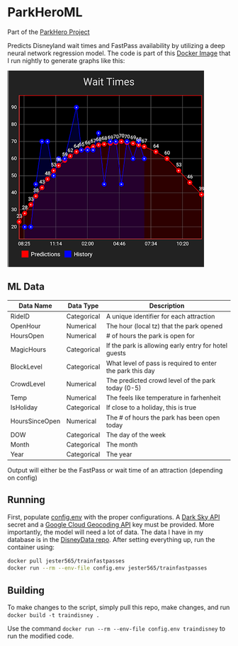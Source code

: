 # ParkHeroML

Part of the [ParkHero Project](https://github.com/Jester565/ParkHeroReactNative)

Predicts Disneyland wait times and FastPass availability by utilizing a deep neural network regression model.  The code is part of this [Docker Image](https://hub.docker.com/r/jester565/trainfastpasses) that I run nightly to generate graphs like this:

![Graphs of attraction wait times and FastPasses](./rdme/graphs.png)

## ML Data

| Data Name  | Data Type | Description |
| ------------- | ------------- | --------- |
| RideID  | Categorical  | A unique identifier for each attraction |
| OpenHour | Numerical | The hour (local tz) that the park opened |
| HoursOpen | Numerical | # of hours the park is open for |
| MagicHours| Categorical | If the park is allowing early entry for hotel guests |
| BlockLevel  | Categorical  | What level of pass is required to enter the park this day |
| CrowdLevel | Numerical | The predicted crowd level of the park today (0-5) |
| Temp | Numerical | The feels like temperature in farhenheit |
| IsHoliday | Categorical | If close to a holiday, this is true |
| HoursSinceOpen | Numerical | The # of hours the park has been open today |
| DOW | Categorical | The day of the week |
| Month | Categorical | The month |
| Year | Categorical | The year |

Output will either be the FastPass or wait time of an attraction (depending on config)

## Running

First, populate [config.env](./config.env) with the proper configurations.  A [Dark Sky API](https://darksky.net/dev) secret and a [Google Cloud Geocoding API](https://developers.google.com/maps/documentation/geocoding/start) key must be provided.  More importantly, the model will need a lot of data.  The data I have in my database is in the [DisneyData repo](https://github.com/Jester565/DisneylandData).  After setting everything up, run the container using:
```bash
docker pull jester565/trainfastpasses
docker run --rm --env-file config.env jester565/trainfastpasses
```

## Building

To make changes to the script, simply pull this repo, make changes, and run `docker build -t traindisney .`

Use the command `docker run --rm --env-file config.env traindisney` to run the modified code. 
